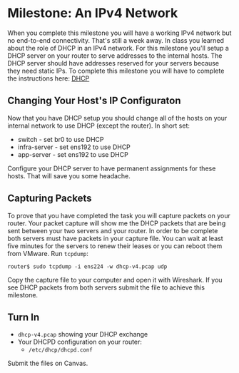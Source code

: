 # Milestone: An IPv4 Network 

When you complete this milestone you will have a working IPv4 network but no end-to-end connectivity. That's still a week away. In class you learned about the role of DHCP in an IPv4 network. For this milestone you'll setup a DHCP server on your router to serve addresses to the internal hosts. The DHCP server should have addresses reserved for your servers because they need static IPs. To complete this milestone you will have to complete the instructions here: [DHCP](../pages/dhcp_howto.md)

## Changing Your Host's IP Configuraton 

Now that you have DHCP setup you should change all of the hosts on your internal network to use DHCP (except the router). In short set:

  * switch - set br0 to use DHCP
  * infra-server - set ens192 to use DHCP
  * app-server - set ens192 to use DHCP

Configure your DHCP server to have permanent assignments for these hosts. That will save you some headache.

## Capturing Packets 

To prove that you have completed the task you will capture packets on your router. Your packet capture will show me the DHCP packets that are being sent between your two servers and your router. In order to be complete both servers must have packets in your capture file. You can wait at least five minutes for the servers to renew their leases or you can reboot them from VMware. Run `tcpdump`:

```
router$ sudo tcpdump -i ens224 -w dhcp-v4.pcap udp
```

Copy the capture file to your computer and open it with Wireshark. If you see DHCP packets from both servers submit the file to achieve this milestone.

## Turn In 

  * `dhcp-v4.pcap` showing your DHCP exchange
  * Your DHCPD configuration on your router:
      * `/etc/dhcp/dhcpd.conf`

Submit the files on Canvas.